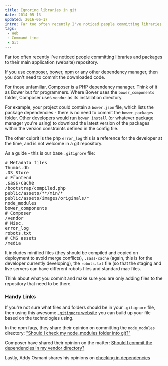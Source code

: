 ```yaml
---
title: Ignoring libraries in git
date: 2014-05-13
updated: 2016-06-17
intro: Far too often recently I've noticed people committing libraries and packages to their main application (website) repository. If you use composer, bower, npm or any other dependency manager, then you ...
tags:
 - Web
 - Command Line
 - Git
---
```


<p>Far too often recently I've noticed people committing libraries and packages to their main application (website) repository.</p>

<p>If you use <a href="https://getcomposer.org/">composer</a>, <a href="http://bower.io/">bower</a>, <a href="https://npmjs.org/">npm</a> or any other dependency manager, then you don't need to commit the downloaded code. </p>



<div class="info">For those unfamiliar, Composer is a PHP dependency manager. Think of it as Bower but for programmers. Where Bower uses the <code>bower_components</code> folder, Composer uses <code>vendor</code> as its installation directory.</div>



<p>For example, your project could contain a <code>bower.json</code> file, which lists the package dependencies - there is no need to commit the <code>bower_packages</code> folder. Other developers would run <code>bower install</code> (or whatever package manager you're using) to download the latest version of the packages within the version constraints defined in the config file.</p>



<p>The other culprit is the php <code>error_log</code> this is a reference for the developer at the time, and is not welcome in a git repository.</p>



<p>As a guide - this is our base <code>.gitignore</code> file:</p>



<pre class="language-git"># Metadata files
Thumbs.db
.DS_Store
# Frontend
.sass-cache
/bootstrap/compiled.php
public/assets/**/min/*
public/assets/images/originals/*
node_modules
bower_components
# Composer
/vendor
# Misc.
error_log
robots.txt
# CMS assets
/media</pre>





<p>It includes minified files (they should be compiled and copied on deployment to avoid merge conflicts), <code>.sass-cache</code> (again, this is for the developer currently developing), the <code>robots.txt</code> file (so that the staging and live servers can have different robots files and standard mac files.</p>



<p>Think about what you commit and make sure you are only adding files to the repository that need to be there.</p>



<h3>Handy Links</h3>



<p>If you're not sure what files and folders should be in your <code>.gitignore</code> file, then using this awesome <a href="http://www.gitignore.io/"><code>.gitignore</code> website</a> you can build up your file based on the technologies using.</p>



<p>In the npm faqs, they share their opinion on committing  the <code>node_modules</code> directory; <a href="https://www.npmjs.org/doc/faq.html#Should-I-check-my-node_modules-folder-into-git">"Should I check my node_modules folder into git?"</a></p>



<p>Composer have shared their opinion on the matter: <a href="https://getcomposer.org/doc/faqs/should-i-commit-the-dependencies-in-my-vendor-directory.md">Should I commit the dependencies in my vendor directory?</a></p>



<p>Lastly, Addy Osmani shares his opinions on <a href="http://addyosmani.com/blog/checking-in-front-end-dependencies/">checking in dependencies</a></p>